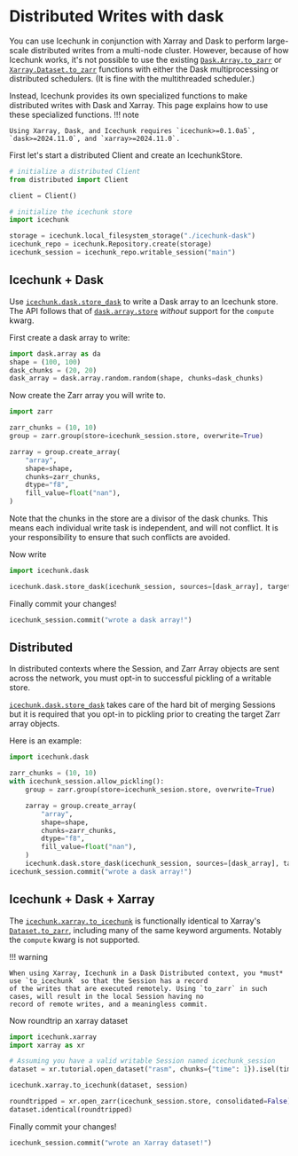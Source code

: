 # Distributed Writes with dask

You can use Icechunk in conjunction with Xarray and Dask to perform large-scale distributed writes from a multi-node cluster.
However, because of how Icechunk works, it's not possible to use the existing [`Dask.Array.to_zarr`](https://docs.dask.org/en/latest/generated/dask.array.to_zarr.html) or [`Xarray.Dataset.to_zarr`](https://docs.xarray.dev/en/latest/generated/xarray.Dataset.to_zarr.html) functions with either the Dask multiprocessing or distributed schedulers. (It is fine with the multithreaded scheduler.)

Instead, Icechunk provides its own specialized functions to make distributed writes with Dask and Xarray.
This page explains how to use these specialized functions.
!!! note

    Using Xarray, Dask, and Icechunk requires `icechunk>=0.1.0a5`, `dask>=2024.11.0`, and `xarray>=2024.11.0`.


First let's start a distributed Client and create an IcechunkStore.

```python
# initialize a distributed Client
from distributed import Client

client = Client()

# initialize the icechunk store
import icechunk

storage = icechunk.local_filesystem_storage("./icechunk-dask")
icechunk_repo = icechunk.Repository.create(storage)
icechunk_session = icechunk_repo.writable_session("main")
```

## Icechunk + Dask

Use [`icechunk.dask.store_dask`](./reference.md#icechunk.dask.store_dask) to write a Dask array to an Icechunk store.
The API follows that of [`dask.array.store`](https://docs.dask.org/en/stable/generated/dask.array.store.html) *without*
support for the `compute` kwarg.

First create a dask array to write:
```python
import dask.array as da
shape = (100, 100)
dask_chunks = (20, 20)
dask_array = dask.array.random.random(shape, chunks=dask_chunks)
```

Now create the Zarr array you will write to.
```python
import zarr

zarr_chunks = (10, 10)
group = zarr.group(store=icechunk_session.store, overwrite=True)

zarray = group.create_array(
    "array",
    shape=shape,
    chunks=zarr_chunks,
    dtype="f8",
    fill_value=float("nan"),
)
```
Note that the chunks in the store are a divisor of the dask chunks. This means each individual
write task is independent, and will not conflict. It is your responsibility to ensure that such
conflicts are avoided.

Now write
```python
import icechunk.dask

icechunk.dask.store_dask(icechunk_session, sources=[dask_array], targets=[zarray])
```

Finally commit your changes!
```python
icechunk_session.commit("wrote a dask array!")
```


## Distributed

In distributed contexts where the Session, and Zarr Array objects are sent across the network,
you must opt-in to successful pickling of a writable store.

[`icechunk.dask.store_dask`](./reference.md#icechunk.dask.store_dask) takes care of the hard bit of
merging Sessions but it is required that you opt-in to pickling prior to creating the target Zarr array objects.

Here is an example:
```python
import icechunk.dask

zarr_chunks = (10, 10)
with icechunk_session.allow_pickling():
    group = zarr.group(store=icechunk_sesion.store, overwrite=True)

    zarray = group.create_array(
        "array",
        shape=shape,
        chunks=zarr_chunks,
        dtype="f8",
        fill_value=float("nan"),
    )
    icechunk.dask.store_dask(icechunk_session, sources=[dask_array], targets=[zarray])
icechunk_session.commit("wrote a dask array!")
```

## Icechunk + Dask + Xarray

The [`icechunk.xarray.to_icechunk`](./reference.md#icechunk.xarray.to_icechunk) is functionally identical to Xarray's
[`Dataset.to_zarr`](https://docs.xarray.dev/en/stable/generated/xarray.Dataset.to_zarr.html), including many of the same keyword arguments.
Notably the ``compute`` kwarg is not supported.

!!! warning

    When using Xarray, Icechunk in a Dask Distributed context, you *must* use `to_icechunk` so that the Session has a record
    of the writes that are executed remotely. Using `to_zarr` in such cases, will result in the local Session having no
    record of remote writes, and a meaningless commit.


Now roundtrip an xarray dataset
```python
import icechunk.xarray
import xarray as xr

# Assuming you have a valid writable Session named icechunk_session
dataset = xr.tutorial.open_dataset("rasm", chunks={"time": 1}).isel(time=slice(24))

icechunk.xarray.to_icechunk(dataset, session)

roundtripped = xr.open_zarr(icechunk_session.store, consolidated=False)
dataset.identical(roundtripped)
```

Finally commit your changes!
```python
icechunk_session.commit("wrote an Xarray dataset!")
```
